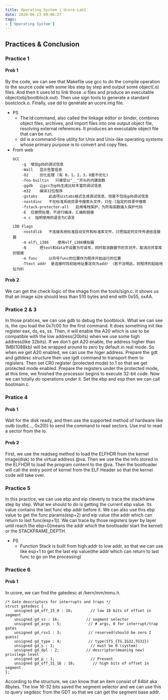 ```yaml
---
title: Operating System | Ucore-Lab1
date: 2020-06-23 09:06:27
tags:
- ['Operating System']
---
```


## Practices & Conclusion

### Practice 1

#### Prob 1
By the code, we can see that Makefile use gcc to do the compile operation to the source code with some libs step by step and output some object(.o) files. And then it uses ld to link those .o files and produce an executable object(obj/bootblock.out). Then use sign tools to generate a standard bootclock.o. Finally, use dd to generate an ucore.img file.
- PS
    - The ld command, also called the linkage editor or binder, combines object files, archives, and import files into one output object file, resolving external references. It produces an executable object file that can be run.
    - dd is a command-line utility for Unix and Unix-like operating systems whose primary purpose is to convert and copy files.
- From web
    ```
    GCC
        -g  增加gdb的调试信息
        -Wall   显示告警信息
        -O2     优化处理 (有 0，1，2，3，0是不优化)
        -fno-builtin   只接受以"__"开头的内建函数
        -ggdb   让gcc为gdb生成比较丰富的调试信息
        -m32    编译32位程序
        -gstabs     此选项以stabs格式生成调试信息，但是不包括gdb调试信息
        -nostdinc   不在标准系统目录中搜索头文件，只在-l指定的目录中搜索
        -fstack-protector-all   启用堆栈保护，为所有函数插入保护代码
        -E  仅做预处理，不进行编译，汇编和链接
        -x c  指明使用的语言为C语言

    LDD Flags
        -nostdlib   不连接系统标准启动文件和标准库文件，只把指定的文件传递给连接器
        -m elf\_i386    使用elf_i386模拟器
        -N      把text和data节设置为可读写，同时取消数据节的页对齐，取消对共享库的链接
        -e func     以符号func的位置作为程序开始运行的位置
        -Ttext addr  是连接时将初始地址重定向为addr （若不注明此，则程序的起始地址为0）

    ```

#### Prob 2
We can get the check logic of the image from the tools/sign.c. It shows us that an image size should less than 510 bytes and end with 0x55, oxAA.

### Pratice 2 & 3
In those pratices, we can use gdb to debug the bootblock. What we can see is, the cpu load the 0x7c00 for the first command. It does something init like register eax, ds, es, ss. Then, it will enable the A20 which is use to be compatible with the low address(20bits) when we use some high address(like 32bits). If we don't get A20 enable, the address higher than 1MB(1088kb) will be wrapped around to zero by default in real mode. So when we get A20 enabled, we can use the higer address. Prepare the gdt and gdtdesc structure then use lgdt command to transport them to registers. Then set CR0 register (protected mode) to 1 so that we get protected mode enabled. Prepare the registers under the protected mode, at this time, we finished the processor begins to execute 32-bit code. Now we can totally do operations under it. Set the ebp and esp then we can call bootmain.c.

### Pratice 4

#### Prob 1
Wait for the disk ready, and then use the supported method of hardware like outb (outb(..., 0x20)) to send the command to read sectors. Use insl to read a sector from the io.

#### Prob 2
First, we use the readseg method to load the ELFHDR from the kernel image(disk) to the virtual address @va. Then we use the the info stored in the ELFHDR to load the program content to the @va. Then the bootloader will call the entry point of kernel from the ELF Header so that the kernel code will take over.

### Practice 5
In this practice, we can use ebp and eip cleverly to trace the stackframe step by step. What we should to do is getting the current ebp value. Its value contains the last func ebp addr before it. We can also use this ebp value to get the func params(esp+2) and eip value (the addr which can return to last func(esp+1)). We can trace by those registers layer by layer until reach the ebp=0(means the addr which the bootloader start the kernel) or the STACKFRAME_DEPTH.
- PS
    - Function Stack is built from high addr to low addr, so that we can use like esp+1 to get the last eip value(the addr which can return to last func to go on the processing)

### Practice 6

#### Prob 1
In ucore, we can find the gatedesc at /kern/mm/mmu.h.
```
/* Gate descriptors for interrupts and traps */
struct gatedesc {
    unsigned gd_off_15_0 : 16;        // low 16 bits of offset in segment
    unsigned gd_ss : 16;            // segment selector
    unsigned gd_args : 5;            // # args, 0 for interrupt/trap gates
    unsigned gd_rsv1 : 3;            // reserved(should be zero I guess)
    unsigned gd_type : 4;            // type(STS_{TG,IG32,TG32})
    unsigned gd_s : 1;                // must be 0 (system)
    unsigned gd_dpl : 2;            // descriptor(meaning new) privilege level
    unsigned gd_p : 1;                // Present
    unsigned gd_off_31_16 : 16;        // high bits of offset in segment
};
```
According to the structure, we can know that an item consist of 64bit aka 8bytes.
The low 16-32 bits saved the segment selector and we can use this to query segdesc from the GDT so that we can get the segment base addr.
